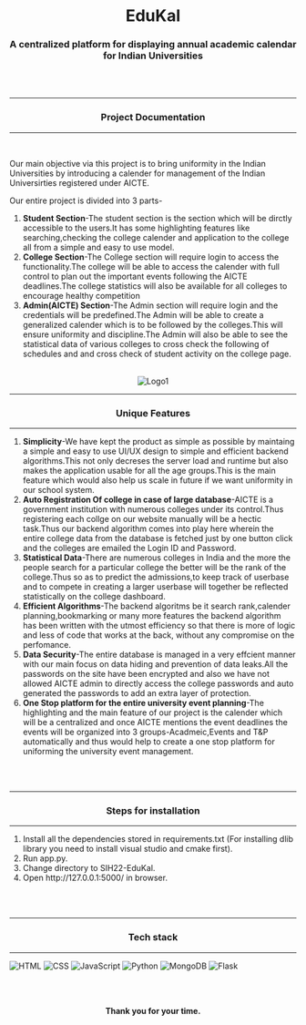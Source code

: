 <h1 align="center">EduKal</h1>
<h3 align="center">A centralized platform for displaying annual academic calendar for Indian Universities</h3>
<br><br>
<p align="center" style="margin-top:10px">
<hr>

<h3 align="center">
Project Documentation
</h3> 
<hr>
<br> 
<p>Our main objective via this project is to bring uniformity in the Indian Universities by introducing a calender for management of the Indian Universirties registered under AICTE.</p>
<p>Our entire project is divided into 3 parts-</p>
<ol>
<li><strong>Student Section</strong>-The student section is the section which will be dirctly accessible to the users.It has some highlighting features like searching,checking the college calender and application to the college all from a simple and easy to use model.</li>
<li><strong>College Section</strong>-The College section will require login to access the functionality.The college will be able to access the calender with full control to plan out the important events following the AICTE deadlines.The college statistics will also be available for all colleges to encourage healthy competition</li>
<li><strong>Admin(AICTE) Section</strong>-The Admin section will require login and the credentials will be predefined.The Admin will be able to create a generalized calender which is to be followed by the colleges.This will ensure uniformity and discipline.The Admin will also be able to see the statistical data of various colleges to cross check the following of schedules and and cross check of student activity on the college page.</li>

</ol>
<br>

<div align="center">
<img alt="Logo1" src="https://user-images.githubusercontent.com/64307441/220329275-a0b79cb3-890f-4d77-885e-17fa4c25aa48.jpg">
</div>

<hr>
<h3 align="center">Unique Features</h3>
<hr>
<ol>
<li><strong>Simplicity</strong>-We have kept the product as simple as possible by maintaing a simple and easy to use UI/UX design to simple and efficient backend algorithms.This not only decreses the server load and runtime but also makes the application usable for all the age groups.This is the main feature which would also help us scale in future if we want uniformity in our school system.</li>
<li><strong>Auto Registration Of college in case of large database</strong>-AICTE is a government institution with numerous colleges under its control.Thus registering each collge on our website manually will be a hectic task.Thus our backend algorithm comes into play here wherein the entire college data from the database is fetched just by one button click and the colleges are emailed the Login ID and Password.</li>
<li><strong>Statistical Data</strong>-There are numerous colleges in India and the more the people search for a particular college the better will be the rank of the college.Thus so as to predict the admissions,to keep track of userbase and to compete in creating a larger userbase will together be reflected statistically on the college dashboard.</li>
<li><strong>Efficient Algorithms</strong>-The backend algoritms be it search rank,calender planning,bookmarking or many more features the backend algorithm has been written with the utmost efficiency so that there is more of logic and less of code that works at the back, without any compromise on the perfomance.</li>
<li><strong>Data Security</strong>-The entire database is managed in a very effcient manner with our main focus on data hiding and prevention of data leaks.All the passwords on the site have been encrypted and also we have not allowed AICTE admin to directly access the college passwords and auto generated the passwords to add an extra layer of protection.</li>
<li><strong>One Stop platform for the entire university event planning</strong>-The highlighting and the main feature of our project is the calender which will be a centralized and once AICTE mentions the event deadlines the events will be organized into 3 groups-Acadmeic,Events and T&P automatically and thus would help to create a one stop platform for uniforming the university event management.</li>
</ol>
<br>
<br>

<hr>
<h3 align="center">Steps for installation</h3>
<hr>
<ol>
<li>Install all the dependencies stored in requirements.txt (For installing dlib library you need to install visual studio and cmake first).</li>
<li>Run app.py.</li>
<li>Change directory to SIH22-EduKal.</li>
<li>Open http://127.0.0.1:5000/ in browser.</li>
</ol>
<br>
<br>

<!-- 
<h4 align="center"><b>Video Demonstartion can be found<a href="#">here</a>.</b></h4>
<br>
<br>  
-->

<hr>
<h3 align="center">Tech stack</h3>
<hr>

![HTML](https://img.shields.io/badge/HTML5-E34F26?style=for-the-badge&logo=html5&logoColor=white&style=plastic) ![CSS](https://img.shields.io/badge/CSS-239120?&style=for-the-badge&logo=css3&logoColor=white&style=plastic) ![JavaScript](https://img.shields.io/badge/JavaScript-F7DF1E?style=for-the-badge&logo=javascript&logoColor=white&style=plastic) ![Python](https://img.shields.io/badge/Python-00008B?style=for-the-badge&logo=python&logoColor=white&style=plastic) ![MongoDB](https://img.shields.io/badge/MongoDB-4EA94B?style=for-the-badge&logo=mongodb&logoColor=white&style=plastic) ![Flask](https://img.shields.io/badge/Flask-FF8C00?style=for-the-badge&logo=flask&logoColor=white&style=plastic)
<br><br>

<div align="center">
  <br>
  <p><b>Thank you for your time.</b><br>
  </p>
</div>
